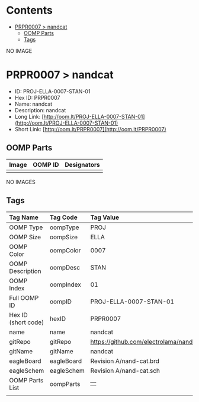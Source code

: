 



Contents
========

* [PRPR0007 > nandcat](#prpr0007--nandcat)
	* [OOMP Parts](#oomp-parts)
	* [Tags](#tags)
  
NO IMAGE  
# PRPR0007 > nandcat

- ID: PROJ-ELLA-0007-STAN-01
- Hex ID: PRPR0007
- Name: nandcat
- Description: nandcat
- Long Link: [http://oom.lt/PROJ-ELLA-0007-STAN-01](http://oom.lt/PROJ-ELLA-0007-STAN-01)
- Short Link: [http://oom.lt/PRPR0007](http://oom.lt/PRPR0007)

## OOMP Parts
  

|Image|OOMP ID|Designators|
| :--- | :--- | :--- |
||||
  
NO IMAGES  
## Tags
  

|Tag Name|Tag Code|Tag Value|
| :--- | :--- | :--- |
|OOMP Type|oompType|PROJ|
|OOMP Size|oompSize|ELLA|
|OOMP Color|oompColor|0007|
|OOMP Description|oompDesc|STAN|
|OOMP Index|oompIndex|01|
|Full OOMP ID|oompID|PROJ-ELLA-0007-STAN-01|
|Hex ID (short code)|hexID|PRPR0007|
|name|name|nandcat|
|gitRepo|gitRepo|https://github.com/electrolama/nandcat|
|gitName|gitName|nandcat|
|eagleBoard|eagleBoard|Revision A/nand-cat.brd|
|eagleSchem|eagleSchem|Revision A/nand-cat.sch|
|OOMP Parts List|oompParts|<table><tr><td></td></tr></table>|
||||
